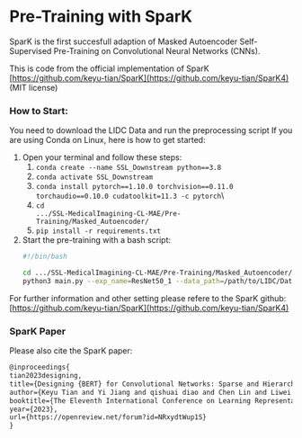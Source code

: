 # Pre-Training with SparK

SparK is the first succesfull adaption of Masked Autoencoder Self-Supervised Pre-Training on Convolutional Neural Networks (CNNs).

This is code from the official implementation of SparK [https://github.com/keyu-tian/SparK](https://github.com/keyu-tian/SparK4) (MIT license)

### How to Start: 
You need to download the LIDC Data and run the preprocessing script 
If you are using Conda on Linux, here is how to get started: 
1. Open your terminal and follow these steps: 
    1. <code>conda create --name SSL_Downstream python==3.8</code>
    2. <code>conda activate SSL_Downstream</code>
    3. <code>conda install pytorch==1.10.0 torchvision==0.11.0 torchaudio==0.10.0 cudatoolkit=11.3 -c pytorch</code>\
    4. <code>cd .../SSL-MedicalImagining-CL-MAE/Pre-Training/Masked_Autoencoder/</code>
    5. <code>pip install -r requirements.txt</code>
4. Start the pre-training with a bash script:
    ```bash
    #!/bin/bash

    cd .../SSL-MedicalImagining-CL-MAE/Pre-Training/Masked_Autoencoder/
    python3 main.py --exp_name=ResNet50_1 --data_path=/path/to/LIDC/Data --model=resnet50 --bs=32
    ```
For further information and other setting please refere to the SparK github: [https://github.com/keyu-tian/SparK](https://github.com/keyu-tian/SparK4)


### SparK Paper
Please also cite the SparK paper: 

```latex
@inproceedings{
tian2023designing,
title={Designing {BERT} for Convolutional Networks: Sparse and Hierarchical Masked Modeling},
author={Keyu Tian and Yi Jiang and qishuai diao and Chen Lin and Liwei Wang and Zehuan Yuan},
booktitle={The Eleventh International Conference on Learning Representations },
year={2023},
url={https://openreview.net/forum?id=NRxydtWup1S}
}
```
